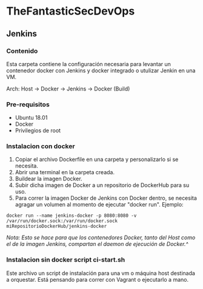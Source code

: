# TheFantasticSecDevOps
## Jenkins

### Contenido 

Esta carpeta contiene la configuración necesaria para levantar un contenedor docker con Jenkins y docker integrado o utulizar Jenkin en una VM.

Arch: Host -> Docker -> Jenkins -> Docker (Build)

### Pre-requisitos

- Ubuntu 18.01
- Docker
- Privilegios de root

### Instalacion con docker

1) Copiar el archivo Dockerfile en una carpeta y personalizarlo si se necesita.
2) Abrir una terminal en la carpeta creada.
3) Buildear la imagen Docker.
4) Subir dicha imagen de Docker a un repositorio de DockerHub para su uso.
5) Para correr la imagen Docker de Jenkins con Docker dentro, se necesita agragar un volumen al  momento de ejecutar "docker run". Ejemplo: 

```
docker run --name jenkins-docker -p 8080:8080 -v /var/run/docker.sock:/var/run/docker.sock miRepositorioDockerHub/jenkins-docker
```
*Nota: Esto se hace para que los contenedores Docker, tanto del Host como el de la imagen Jenkins, compartan el daemon de ejecución de Docker.^*


###  Instalacion sin  docker script ci-start.sh

Este archivo un script de instalación para una vm o máquina host destinada a orquestar. Está pensando para correr con Vagrant o ejecutarlo a mano.

